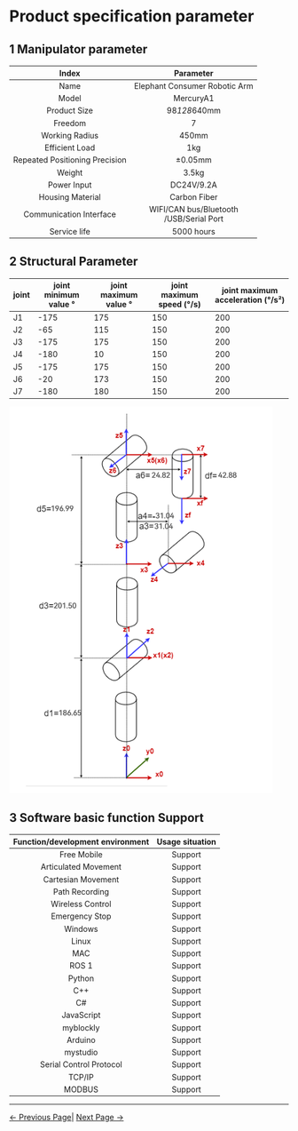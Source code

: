 # Product specification parameter

<!-- ![1](../../resources/8-FilesDownload/2-serialproduct/1.jpg) -->

## 1 Manipulator parameter

| Index                          | Parameter                                    |
|:------------------------------:|:--------------------------------------------:|
| Name                           | Elephant Consumer Robotic Arm                |
| Model                          | MercuryA1                                    |
| Product Size                   | 98*128*640mm                                 |
| Freedom                        | 7                                            |
| Working Radius                 | 450mm                                        |
| Efficient Load                 | 1kg                                          |
| Repeated Positioning Precision | ±0.05mm                                      |
| Weight                         | 3.5kg                                        |
| Power Input                    | DC24V/9.2A                                   |
| Housing Material               | Carbon Fiber                                 |
| Communication Interface        | WIFI/CAN bus/Bluetooth <br> /USB/Serial Port |
| Service life                   | 5000 hours                                   |

## 2 Structural Parameter

| joint | joint minimum value ° | joint maximum value ° | joint maximum speed (°/s) | joint maximum acceleration (°/s²) |
|------|--------|--------|----------------|-------------------|
| J1   | -175   | 175    | 150            | 200               |
| J2   | -65    | 115    | 150            | 200                |
| J3   | -175   | 175    | 150            | 200              |
| J4   | -180   | 10     | 150            | 200               |
| J5   | -175   | 175    | 150                | 200                  |
| J6   | -20    | 173    | 150                | 200                  |
| J7   | -180    | 180    | 150                | 200                  |

![2](../resources/2-ProductFeature/2.png)

## 3 Software basic function Support

| Function/development environment | Usage situation |
|:--------------------------------:|:---------------:|
| Free Mobile                      | Support         |
| Articulated Movement             | Support         |
| Cartesian Movement               | Support         |
| Path Recording                   | Support         |
| Wireless Control                 | Support         |
| Emergency Stop                   | Support         |
| Windows                          | Support         |
| Linux                            | Support         |
| MAC                              | Support         |
| ROS 1                            | Support         |
| Python                           | Support         |
| C++                              | Support         |
| C#                               | Support         |
| JavaScript                       | Support         |
| myblockly                        | Support         |
| Arduino                          | Support         |
| mystudio                         | Support         |
| Serial Control Protocol          | Support         |
| TCP/IP                           | Support         |
| MODBUS                           | Support         |

 ---

[← Previous Page](../1-ProductIntroduction\README.md)| [Next Page →](../2-ProductFeature/2.2-ControlCoreParameter.md)